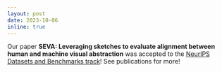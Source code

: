 ```yaml
---
layout: post
date: 2023-10-06
inline: true
---
```


Our paper **SEVA: Leveraging sketches to evaluate alignment between human and machine visual abstraction** was accepted to the [NeurIPS Datasets and Benchmarks track](https://nips.cc/Conferences/2023/CallForDatasetsBenchmarks)! See publications for more!